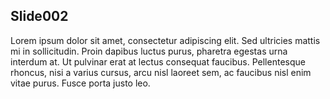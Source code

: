 ## Slide002

Lorem ipsum dolor sit amet, consectetur adipiscing elit. Sed ultricies mattis mi in sollicitudin. Proin dapibus luctus purus, pharetra egestas urna interdum at. Ut pulvinar erat at lectus consequat faucibus. Pellentesque rhoncus, nisi a varius cursus, arcu nisl laoreet sem, ac faucibus nisl enim vitae purus. Fusce porta justo leo.
